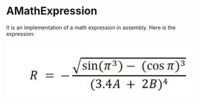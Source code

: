 # AMathExpression
It is an implementation of a math expression in assembly. Here is the expression:

![Image of Expression](https://raw.githubusercontent.com/pyDeb/AMathExpression/master/SinCosR.png)
